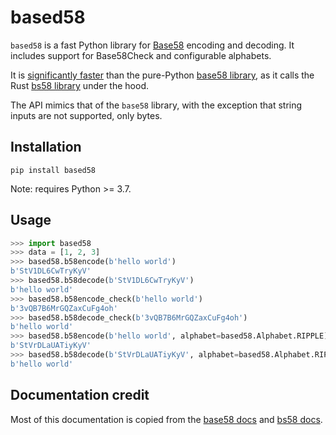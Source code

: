# based58

`based58` is a fast Python library for
[Base58](https://en.wikipedia.org/wiki/Binary-to-text_encoding#Base58)
encoding and decoding. It includes support for Base58Check and configurable alphabets.

It is
[significantly faster](https://gist.github.com/kevinheavey/2abad728d7658c136de0078d667d7267)
than the pure-Python
[base58 library](https://gist.github.com/kevinheavey/2abad728d7658c136de0078d667d7267),
as it calls the Rust [bs58 library](https://github.com/mycorrhiza/bs58-rs)
under the hood.

The API mimics that of the `base58` library, with the exception that string inputs are not
supported, only bytes.

## Installation

    pip install based58

Note: requires Python >= 3.7.

## Usage

```python
>>> import based58
>>> data = [1, 2, 3]
>>> based58.b58encode(b'hello world')
b'StV1DL6CwTryKyV'
>>> based58.b58decode(b'StV1DL6CwTryKyV')
b'hello world'
>>> based58.b58encode_check(b'hello world')
b'3vQB7B6MrGQZaxCuFg4oh'
>>> based58.b58decode_check(b'3vQB7B6MrGQZaxCuFg4oh')
b'hello world'
>>> based58.b58encode(b'hello world', alphabet=based58.Alphabet.RIPPLE)
b'StVrDLaUATiyKyV'
>>> based58.b58decode(b'StVrDLaUATiyKyV', alphabet=based58.Alphabet.RIPPLE)
b'hello world'
```

## Documentation credit

Most of this documentation is copied from
the [base58 docs](https://github.com/keis/base58)
and [bs58 docs](https://docs.rs/bs58/latest/bs58).
